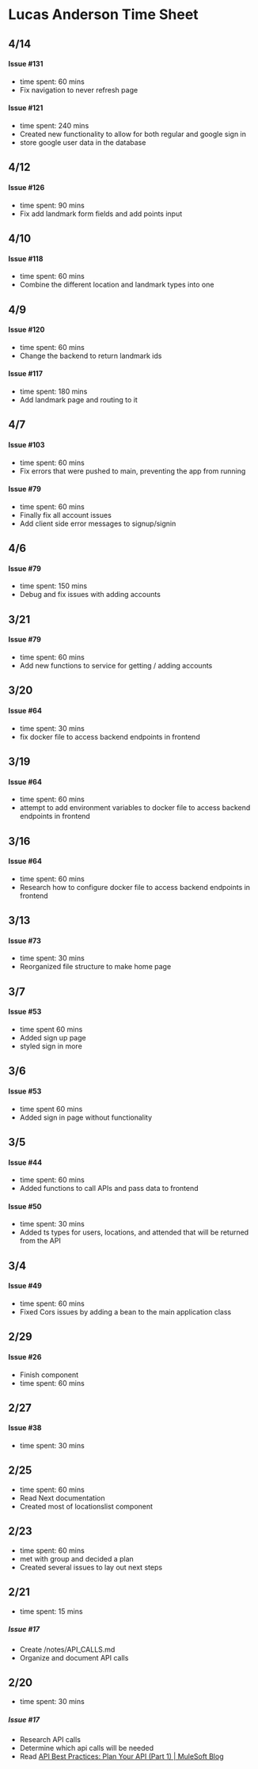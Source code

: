 # Lucas Anderson Time Sheet

## 4/14
#### Issue #131
- time spent: 60 mins
- Fix navigation to never refresh page

#### Issue #121
- time spent: 240 mins
- Created new functionality to allow for both regular and google sign in
- store google user data in the database

## 4/12
#### Issue #126
- time spent: 90 mins
- Fix add landmark form fields and add points input

## 4/10
#### Issue #118
- time spent: 60 mins
- Combine the different location and landmark types into one

## 4/9
#### Issue #120
- time spent: 60 mins
- Change the backend to return landmark ids
#### Issue #117
- time spent: 180 mins
- Add landmark page and routing to it

## 4/7
#### Issue #103
- time spent: 60 mins
- Fix errors that were pushed to main, preventing the app from running
#### Issue #79
- time spent: 60 mins
- Finally fix all account issues
- Add client side error messages to signup/signin

## 4/6
#### Issue #79
- time spent: 150 mins
- Debug and fix issues with adding accounts

## 3/21
#### Issue #79
- time spent: 60 mins
- Add new functions to service for getting / adding accounts

## 3/20
#### Issue #64
- time spent: 30 mins
- fix docker file to access backend endpoints in frontend

## 3/19
#### Issue #64
- time spent: 60 mins
- attempt to add environment variables to docker file to access backend endpoints in frontend
## 3/16
#### Issue #64
- time spent: 60 mins
- Research how to configure docker file to access backend endpoints in frontend

## 3/13
#### Issue #73
- time spent: 30 mins
- Reorganized file structure to make home page

## 3/7
#### Issue #53
- time spent 60 mins
- Added sign up page
- styled sign in more

## 3/6
#### Issue #53
- time spent 60 mins
- Added sign in page without functionality

## 3/5
#### Issue #44
- time spent: 60 mins
- Added functions to call APIs and pass data to frontend

#### Issue #50
- time spent: 30 mins
- Added ts types for users, locations, and attended that will be returned from the API

## 3/4
#### Issue #49
- time spent: 60 mins
- Fixed Cors issues by adding a bean to the main application class

## 2/29
#### Issue #26
- Finish component
- time spent: 60 mins

## 2/27
#### Issue #38
- time spent: 30 mins

## 2/25
- time spent: 60 mins
- Read Next documentation
- Created most of locationslist component

## 2/23
- time spent: 60 mins
- met with group and decided a plan
- Created several issues to lay out next steps

## 2/21
- time spent: 15 mins
##### Issue #17
- Create /notes/API_CALLS.md
- Organize and document API calls

## 2/20
- time spent: 30 mins
##### Issue #17
- Research API calls
- Determine which api calls will be needed
- Read [API Best Practices: Plan Your API (Part 1) | MuleSoft Blog](https://blogs.mulesoft.com/dev-guides/api-design/api-best-practices-series-plan/)
